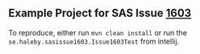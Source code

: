 ## Example Project for SAS Issue [1603](https://github.com/spring-projects/spring-authorization-server/issues/1603)


To reproduce, either run `mvn clean install` or run the `se.haleby.sasissue1603.Issue1603Test` from intellij.